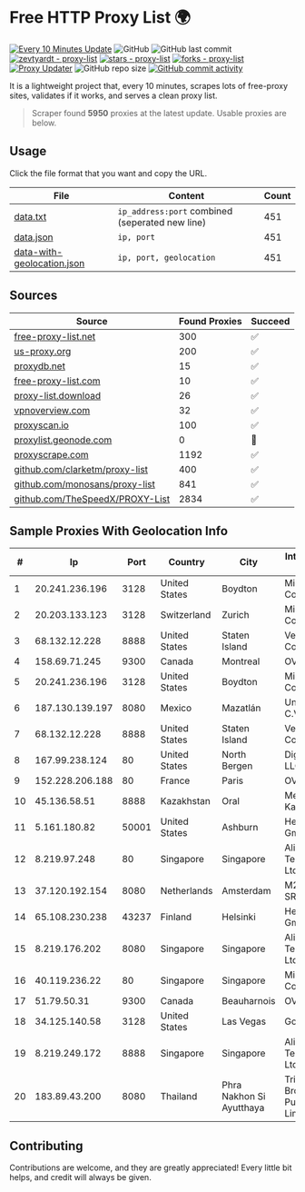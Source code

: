 
# Free HTTP Proxy List 🌍

[![Every 10 Minutes Update](https://github.com/mertguvencli/http-proxy-list/actions/workflows/main.yml/badge.svg?branch=main)](https://github.com/mertguvencli/http-proxy-list/actions/workflows/main.yml)
![GitHub](https://img.shields.io/github/license/mertguvencli/http-proxy-list)
![GitHub last commit](https://img.shields.io/github/last-commit/mertguvencli/http-proxy-list)
[![zevtyardt - proxy-list](https://img.shields.io/static/v1?label=zevtyardt&message=proxy-list&color=blue&logo=github)](https://github.com/zevtyardt/proxy-list "Go to GitHub repo")
[![stars - proxy-list](https://img.shields.io/github/stars/zevtyardt/proxy-list?style=social)](https://github.com/zevtyardt/proxy-list)
[![forks - proxy-list](https://img.shields.io/github/forks/zevtyardt/proxy-list?style=social)](https://github.com/zevtyardt/proxy-list)
[![Proxy Updater](https://github.com/zevtyardt/proxy-list/workflows/Proxy%20Updater/badge.svg)](https://github.com/zevtyardt/proxy-list/actions?query=workflow:"Proxy+Updater")
![GitHub repo size](https://img.shields.io/github/repo-size/zevtyardt/proxy-list)
[![GitHub commit activity](https://img.shields.io/github/commit-activity/m/zevtyardt/proxy-list?logo=commits)](https://github.com/zevtyardt/proxy-list/commits/main)

It is a lightweight project that, every 10 minutes, scrapes lots of free-proxy sites, validates if it works, and serves a clean proxy list.

> Scraper found **5950** proxies at the latest update. Usable proxies are below.

## Usage

Click the file format that you want and copy the URL.

|File|Content|Count|
|----|-------|-----|
|[data.txt](https://raw.githubusercontent.com/mertguvencli/http-proxy-list/main/proxy-list/data.txt)|`ip_address:port` combined (seperated new line)|451|
|[data.json](https://raw.githubusercontent.com/mertguvencli/http-proxy-list/main/proxy-list/data.json)|`ip, port`|451|
|[data-with-geolocation.json](https://raw.githubusercontent.com/mertguvencli/http-proxy-list/main/proxy-list/data-with-geolocation.json)|`ip, port, geolocation`|451|

## Sources

|Source|Found Proxies|Succeed|
|------|-------------|-------|
|[free-proxy-list.net](https://free-proxy-list.net)|300|✅|
|[us-proxy.org](https://www.us-proxy.org)|200|✅|
|[proxydb.net](http://proxydb.net)|15|✅|
|[free-proxy-list.com](https://free-proxy-list.com/?page=&port=&type%5B%5D=http&type%5B%5D=https&up_time=0&search=Search)|10|✅|
|[proxy-list.download](https://www.proxy-list.download/HTTP)|26|✅|
|[vpnoverview.com](https://vpnoverview.com/privacy/anonymous-browsing/free-proxy-servers)|32|✅|
|[proxyscan.io](https://www.proxyscan.io)|100|✅|
|[proxylist.geonode.com](https://proxylist.geonode.com/api/proxy-list?limit=300&page=1&sort_by=lastChecked&sort_type=desc&protocols=http,https)|0|🚫|
|[proxyscrape.com](https://api.proxyscrape.com/v2/?request=displayproxies&protocol=http&timeout=10000&country=all&ssl=all&anonymity=all)|1192|✅|
|[github.com/clarketm/proxy-list](https://raw.githubusercontent.com/clarketm/proxy-list/master/proxy-list-raw.txt)|400|✅|
|[github.com/monosans/proxy-list](https://raw.githubusercontent.com/monosans/proxy-list/main/proxies/http.txt)|841|✅|
|[github.com/TheSpeedX/PROXY-List](https://raw.githubusercontent.com/TheSpeedX/PROXY-List/master/http.txt)|2834|✅|


## Sample Proxies With Geolocation Info

|#|Ip|Port|Country|City|Internet Service Provider|
|-|--|----|-------|----|-------------------------|
|1|20.241.236.196|3128|United States|Boydton|Microsoft Corporation|
|2|20.203.133.123|3128|Switzerland|Zurich|Microsoft Corporation|
|3|68.132.12.228|8888|United States|Staten Island|Verizon Communications|
|4|158.69.71.245|9300|Canada|Montreal|OVH SAS|
|5|20.241.236.196|3128|United States|Boydton|Microsoft Corporation|
|6|187.130.139.197|8080|Mexico|Mazatlán|Uninet S.A. de C.V.|
|7|68.132.12.228|8888|United States|Staten Island|Verizon Communications|
|8|167.99.238.124|80|United States|North Bergen|DigitalOcean, LLC|
|9|152.228.206.188|80|France|Paris|OVH SAS|
|10|45.136.58.51|8888|Kazakhstan|Oral|Megahost Kazakhstan TOO|
|11|5.161.180.82|50001|United States|Ashburn|Hetzner Online GmbH|
|12|8.219.97.248|80|Singapore|Singapore|Alibaba (US) Technology Co., Ltd.|
|13|37.120.192.154|8080|Netherlands|Amsterdam|M247 Europe SRL|
|14|65.108.230.238|43237|Finland|Helsinki|Hetzner Online GmbH|
|15|8.219.176.202|8080|Singapore|Singapore|Alibaba (US) Technology Co., Ltd.|
|16|40.119.236.22|80|Singapore|Singapore|Microsoft Corporation|
|17|51.79.50.31|9300|Canada|Beauharnois|OVH SAS|
|18|34.125.140.58|3128|United States|Las Vegas|Google LLC|
|19|8.219.249.172|8888|Singapore|Singapore|Alibaba (US) Technology Co., Ltd.|
|20|183.89.43.200|8080|Thailand|Phra Nakhon Si Ayutthaya|Triple T Broadband Public Company Limited|



## Contributing

Contributions are welcome, and they are greatly appreciated! Every
little bit helps, and credit will always be given.

